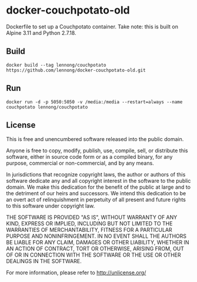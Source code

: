 # docker-couchpotato-old

Dockerfile to set up a Couchpotato container. Take note: this is built on Alpine 3.11 and Python 2.7.18.

## Build

    docker build --tag lennong/couchpotato https://github.com/lennong/docker-couchpotato-old.git

## Run

    docker run -d -p 5050:5050 -v /media:/media --restart=always --name couchpotato lennong/couchpotato

## License

This is free and unencumbered software released into the public domain.

Anyone is free to copy, modify, publish, use, compile, sell, or
distribute this software, either in source code form or as a compiled
binary, for any purpose, commercial or non-commercial, and by any
means.

In jurisdictions that recognize copyright laws, the author or authors
of this software dedicate any and all copyright interest in the
software to the public domain. We make this dedication for the benefit
of the public at large and to the detriment of our heirs and
successors. We intend this dedication to be an overt act of
relinquishment in perpetuity of all present and future rights to this
software under copyright law.

THE SOFTWARE IS PROVIDED "AS IS", WITHOUT WARRANTY OF ANY KIND,
EXPRESS OR IMPLIED, INCLUDING BUT NOT LIMITED TO THE WARRANTIES OF
MERCHANTABILITY, FITNESS FOR A PARTICULAR PURPOSE AND NONINFRINGEMENT.
IN NO EVENT SHALL THE AUTHORS BE LIABLE FOR ANY CLAIM, DAMAGES OR
OTHER LIABILITY, WHETHER IN AN ACTION OF CONTRACT, TORT OR OTHERWISE,
ARISING FROM, OUT OF OR IN CONNECTION WITH THE SOFTWARE OR THE USE OR
OTHER DEALINGS IN THE SOFTWARE.

For more information, please refer to <http://unlicense.org/>
